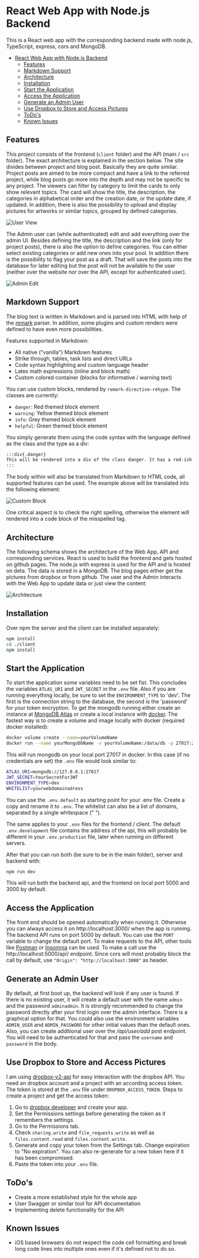 # React Web App with Node.js Backend

This is a React web app with the corresponding backend made with node.js, TypeScript, express, cors and MongoDB.

<!-- TOC -->

- [React Web App with Node.js Backend](#react-web-app-with-nodejs-backend)
  - [Features](#features)
  - [Markdown Support](#markdown-support)
  - [Architecture](#architecture)
  - [Installation](#installation)
  - [Start the Application](#start-the-application)
  - [Access the Application](#access-the-application)
  - [Generate an Admin User](#generate-an-admin-user)
  - [Use Dropbox to Store and Access Pictures](#use-dropbox-to-store-and-access-pictures)
  - [ToDo's](#todos)
  - [Known Issues](#known-issues)

<!-- /TOC -->

## Features

This project consists of the frontend (`client` folder) and the API (main / `src` folder). The exact architecture is explained in the section below. The site divides between project and blog post. Basically they are quite similar. Project posts are aimed to be more compact and have a link to the referred project, while blog posts go more into the depth and may not be specific to any project. The viewers can filter by category to limit the cards to only show relevant topics. The card will show the title, the description, the categories in alphabetical order and the creation date, or the update date, if updated. In addition, there is also the possibility to upload and display pictures for artworks or similar topics, grouped by defined categories.

![User View](docs/pictures/blog_project_view.PNG)

The Admin user can (while authenticated) edit and add everything over the admin UI. Besides defining the title, the description and the link (only for project posts), there is also the option to define categories. You can either select existing categories or add new ones into your pool. In addition there is the possibility to flag your post as a draft. That will save the posts into the database for later editing but the post will not be available to the user (neither over the website nor over the API, except for authenticated user).

![Admin Edit](docs/pictures/admin_edit.PNG)

## Markdown Support

The blog text is written in Markdown and is parsed into HTML with help of the [remark](https://github.com/remarkjs/remark) parser. In addition, some plugins and custom renders were defined to have even more possibilities.

Features supported in Markdown:

- All native ("vanilla") Markdown features
- Strike through, tables, task lists and direct URLs
- Code syntax highlighting and custom language header
- Latex math expressions (inline and block math)
- Custom colored container (blocks for informative / warning text)

You can use custom blocks, rendered by `remark-directive-rehype`. The classes are currently:

- `danger`: Red themed block element
- `warning`: Yellow themed block element
- `info`: Grey themed block element
- `helpful`: Green themed block element

You simply generate them using the code syntax with the language defined as the class and the type as a div:

```md
:::div{.danger}
This will be rendered into a div of the class danger. It has a red-ish background with dark red text color and a red left border. It is used to inform the user of any critical things to consider.
:::
```

The body within will also be translated from Markdown to HTML code, all supported features can be used. The example above will be translated into the following element:

![Custom Block](docs/pictures/custom_danger.PNG)

One critical aspect is to check the right spelling, otherwise the element will rendered into a code block of the misspelled tag.

## Architecture

The following schema shows the architecture of the Web App, API and corresponding services. React is used to build the frontend and gets hosted on github pages. The node.js with express is used for the API and is hosted on deta. The data is stored in a MongoDB. The blog pages either get the pictures from dropbox or from github. The user and the Admin interacts with the Web App to update data or just view the content:

![Architecture](docs/diagrams/out/Architecture.svg)

## Installation

Over npm the server and the client can be installed separately:

```bash
npm install
cd ./client
npm install
```

## Start the Application

To start the application some variables need to be set fist. This concludes the variables `ATLAS_URI` and `JWT_SECRET` in the `.env` file. Also if you are running everything locally, be sure to set the `ENVIRONMENT_TYPE` to 'dev'. The first is the connection string to the database, the second is the 'password' for your token encryption. To get the mongodb running either create an instance at [MongoDB Atlas](https://www.mongodb.com/cloud/atlas) or create a local instance with [docker](https://hub.docker.com/_/mongo). The fastest way is to create a volume and image locally with docker (required docker installed):

```bash
docker volume create --name=yourVolumeName
docker run --name yourMongoDbName -v yourVolumeName:/data/db -p 27017:27017 -d mongo
```

This will run mongodb on your local port 27017 in docker. In this case (if no credentials are set) the `.env` file would look similar to:

```bash
ATLAS_URI=mongodb://127.0.0.1:27017
JWT_SECRET=YourSecretForJWT
ENVIRONMENT_TYPE=dev
WHITELIST=yourwebdomainadress
```

You can use the `.env.default` as starting point for your .env file. Create a copy and rename it to `.env`. The whitelist can also be a list of domains, separated by a single whitespace (" ").

The same applies to your `.env` files for the frontend / client. The default `.env.development` file contains the address of the api, this will probably be different in your `.env.production` file, later when running on different servers.

After that you can run both (be sure to be in the main folder), server and backend with:

```bash
npm run dev
```

This will run both the backend api, and the frontend on local port 5000 and 3000 by default.

## Access the Application

The front end should be opened automatically when running it. Otherwise you can always access it on http://localhost:3000/ when the app is running. The backend API runs on port 5000 by default. You can use the `PORT` variable to change the default port. To make requests to the API, other tools like [Postman](https://www.postman.com/) or [Insomnia](https://insomnia.rest/) can be used. To make a call use the http://localhost:5000/api/ endpoint. Since cors will most probably block the call by default, use `"Origin": "http://localhost:3000"` as header.

## Generate an Admin User

By default, at first boot up, the backend will look if any user is found. If there is no existing user, it will create a default user with the name `admin` and the password `adminadmin`. It is strongly recommended to change the password directly after your first login over the admin interface. There is a graphical option for that. You could also use the environment variables `ADMIN_USER` and `ADMIN_PASSWORD` for other initial values than the default ones. Also, you can create additional user over the _/api/user/add_ post endpoint. You will need to be authenticated for that and pass the `username` and `password` in the body.

## Use Dropbox to Store and Access Pictures

I am using [dropbox-v2-api](https://github.com/adasq/dropbox-v2-api) for easy interaction with the dropbox API. You need an dropbox account and a project with an according access token. The token is stored at the `.env` file under `DROPBOX_ACCESS_TOKEN`.
Steps to create a project and get the access token:

1. Go to [dropbox developer](https://www.dropbox.com/developers/apps) and create your app.
2. Set the Permissions settings before generating the token as it remembers the settings.
3. Go to the Permissions tab.
4. Check `sharing.write` and `file_requests.write` as well as `files.content.read` and `files.content.write`.
5. Generate and copy your token from the Settings tab. Change expiration to "No expiration". You can also re-generate for a new token here if it has been compromised.
6. Paste the token into your `.env` file.

## ToDo's

- Create a more established style for the whole app
- User Swagger or similar tool for API documentation
- Implementing delete functionality for the API

## Known Issues

- iOS based browsers do not respect the code cell formatting and break long code lines into multiple ones even if it's defined not to do so.

